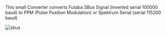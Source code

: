 This small Converter converts Futaba SBus Signal (inverted serial 100000 baud) to PPM (Pulse Position Modulation) or Spektrum Serial (serial 115200 baud)


![sbus](https://raw.github.com/sebseb7/SbusToPPM/master/sbus.jpg)
